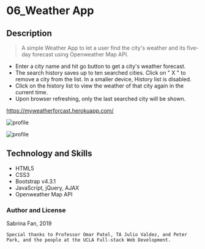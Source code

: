 # 06_Weather App

## Description

> A simple Weather App to let a user find the city's weather and its five-day forecast using Openweather Map API.

- Enter a city name and hit go button to get a city's weather forecast.
- The search history saves up to ten searched cities. Click on " X " to remove a city from the list. In a smaller device, History list is disabled.
- Click on the history list to view the weather of that city again in the current time.
- Upon browser refreshing, only the last searched city will be shown.

https://myweatherforcast.herokuapp.com/

![profile](https://github.com/sabrina-code/weatherapp06/blob/master/weathera.jpg)

![profile](https://github.com/sabrina-code/weatherapp06/blob/master/weatherb.jpg)

## Technology and Skills

- HTML5
- CSS3
- Bootstrap v4.3.1
- JavaScript, jQuery, AJAX
- Openweather Map API

### Author and License

Sabrina Fan, 2019

    Special thanks to Professor Omar Patel, TA Julio Valdez, and Peter Park, and the people at the UCLA Full-stack Web Development.
